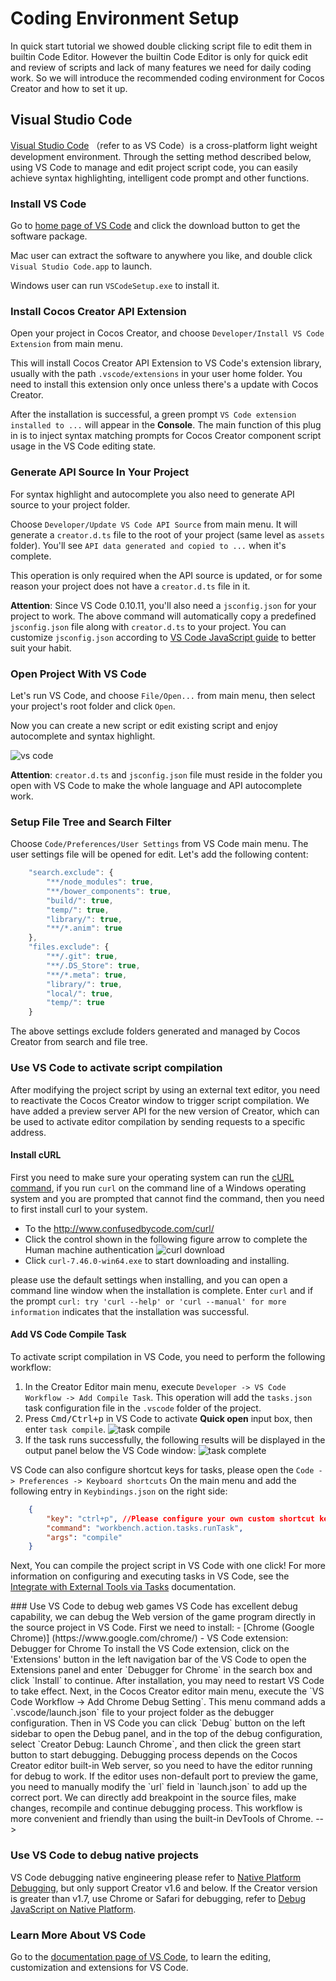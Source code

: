# Coding Environment Setup

In quick start tutorial we showed double clicking script file to edit them in builtin Code Editor. However the builtin Code Editor is only for quick edit and review of scripts and lack of many features we need for daily coding work. So we will introduce the recommended coding environment for Cocos Creator and how to set it up.

## Visual Studio Code

[Visual Studio Code](https://code.visualstudio.com/) （refer to as VS Code）is a cross-platform light weight development environment. Through the setting method described below, using VS Code to manage and edit project script code, you can easily achieve syntax highlighting, intelligent code prompt and other functions.

### Install VS Code

Go to [home page of VS Code](https://code.visualstudio.com/) and click the download button to get the software package.

Mac user can extract the software to anywhere you like, and double click `Visual Studio Code.app` to launch.

Windows user can run `VSCodeSetup.exe` to install it.

### Install Cocos Creator API Extension

Open your project in Cocos Creator, and choose `Developer/Install VS Code Extension` from main menu.

This will install Cocos Creator API Extension to VS Code's extension library, usually with the path `.vscode/extensions` in your user home folder. You need to install this extension only once unless there's a update with Cocos Creator.

After the installation is successful, a green prompt `VS Code extension installed to ...` will appear in the **Console**. The main function of this plug in is to inject syntax matching prompts for Cocos Creator component script usage in the VS Code editing state.

### Generate API Source In Your Project

For syntax highlight and autocomplete you also need to generate API source to your project folder.

Choose `Developer/Update VS Code API Source` from main menu. It will generate a `creator.d.ts` file to the root of your project (same level as `assets` folder). You'll see `API data generated and copied to ...` when it's complete.

This operation is only required when the API source is updated, or for some reason your project does not have a `creator.d.ts` file in it.

**Attention**: Since VS Code 0.10.11, you'll also need a `jsconfig.json` for your project to work. The above command will automatically copy a predefined `jsconfig.json` file along with `creator.d.ts` to your project. You can customize `jsconfig.json` according to [VS Code JavaScript guide](http://code.visualstudio.com/docs/languages/javascript) to better suit your habit.

### Open Project With VS Code

Let's run VS Code, and choose `File/Open...` from main menu, then select your project's root folder and click `Open`.

Now you can create a new script or edit existing script and enjoy autocomplete and syntax highlight.

![vs code](coding-setup/vscode.png)

**Attention**: `creator.d.ts` and `jsconfig.json` file must reside in the folder you open with VS Code to make the whole language and API autocomplete work.

### Setup File Tree and Search Filter

Choose `Code/Preferences/User Settings` from VS Code main menu. The user settings file will be opened for edit. Let's add the following content:

```js
    "search.exclude": {
        "**/node_modules": true,
        "**/bower_components": true,
        "build/": true,
        "temp/": true,
        "library/": true,
        "**/*.anim": true
    },
    "files.exclude": {
        "**/.git": true,
        "**/.DS_Store": true,
        "**/*.meta": true,
        "library/": true,
        "local/": true,
        "temp/": true
    }
```

The above settings exclude folders generated and managed by Cocos Creator from search and file tree.

### Use VS Code to activate script compilation

After modifying the project script by using an external text editor, you need to reactivate the Cocos Creator window to trigger script compilation. We have added a preview server API for the new version of Creator, which can be used to activate editor compilation by sending requests to a specific address.

#### Install cURL

First you need to make sure your operating system can run the [cURL command](https://curl.haxx.se/), 
if you run `curl` on the command line of a Windows operating system and you are prompted that cannot find the command, then you need to first install curl to your system.

- To the <http://www.confusedbycode.com/curl/>
- Click the control shown in the following figure arrow to complete the Human machine authentication
    ![curl download](coding-setup/curl_download.jpg)
- Click `curl-7.46.0-win64.exe` to start downloading and installing.

please use the default settings when installing, and you can open a command line window when the installation is complete. Enter `curl` and if the prompt `curl: try 'curl --help' or 'curl --manual' for more information` indicates that the installation was successful.

#### Add VS Code Compile Task

To activate script compilation in VS Code, you need to perform the following workflow:

1. In the Creator Editor main menu, execute `Developer -> VS Code Workflow -> Add Compile Task`. This operation will add the `tasks.json` task configuration file in the `.vscode` folder of the project.
2. Press <kbd>Cmd/Ctrl+p</kbd> in VS Code to activate **Quick open** input box, then enter `task compile`.
    ![task compile](coding-setup/run_task.jpg)
3. If the task runs successfully, the following results will be displayed in the output panel below the VS Code window:
    ![task complete](coding-setup/task_output.jpg)

VS Code can also configure shortcut keys for tasks, please open the `Code -> Preferences -> Keyboard shortcuts` On the main menu and add the following entry in `Keybindings.json` on the right side:

```json
    {
        "key": "ctrl+p", //Please configure your own custom shortcut keys
        "command": "workbench.action.tasks.runTask",
        "args": "compile"
    }
```

Next, You can compile the project script in VS Code with one click! For more information on configuring and executing tasks in VS Code, see the [Integrate with External Tools via Tasks](https://code.visualstudio.com/docs/editor/tasks) documentation.

<!-->
### Use VS Code to debug web games

VS Code has excellent debug capability, we can debug the Web version of the game program directly in the source project in VS Code.

First we need to install:

- [Chrome (Google Chrome)] (https://www.google.com/chrome/)
- VS Code extension: Debugger for Chrome

To install the VS Code extension, click on the 'Extensions' button in the left navigation bar of the VS Code to open the Extensions panel and enter `Debugger for Chrome` in the search box and click `Install` to continue. After installation, you may need to restart VS Code to take effect.

Next, in the Cocos Creator editor main menu, execute the `VS Code Workflow -> Add Chrome Debug Setting`. This menu command adds a `.vscode/launch.json` file to your project folder as the debugger configuration. Then in VS Code you can click `Debug` button on the left sidebar to open the Debug panel, and in the top of the debug configuration, select `Creator Debug: Launch Chrome`, and then click the green start button to start debugging.

Debugging process depends on the Cocos Creator editor built-in Web server, so you need to have the editor running for debug to work. If the editor uses non-default port to preview the game, you need to manually modify the `url` field in `launch.json` to add up the correct port.

We can directly add breakpoint in the source files, make changes, recompile and continue debugging process. This workflow is more convenient and friendly than using the built-in DevTools of Chrome.
-->

### Use VS Code to debug native projects

VS Code debugging native engineering please refer to [Native Platform Debugging](../publish/debug-native.md), but only support Creator v1.6 and below. If the Creator version is greater than v1.7, use Chrome or Safari for debugging, refer to [Debug JavaScript on Native Platform](../publish/debug-jsb.md).

### Learn More About VS Code

Go to the [documentation page of VS Code](https://code.visualstudio.com/Docs), to learn the editing, customization and extensions for VS Code.
